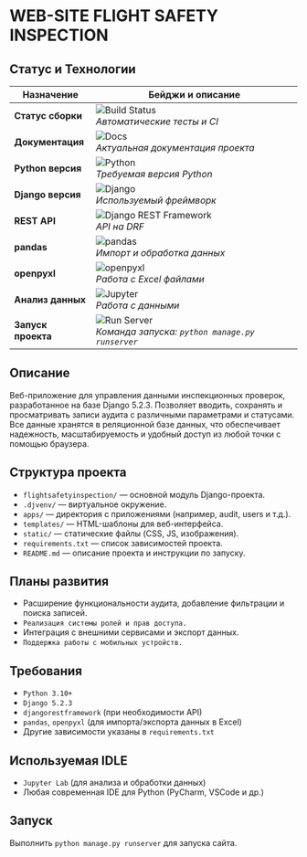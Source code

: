 # WEB-SITE FLIGHT SAFETY INSPECTION

## Статус и Технологии

| Назначение                | Бейджи и описание                                                                                                                           |
|--------------------------|---------------------------------------------------------------------------------------------------------------------------------------------|
| **Статус сборки**         | ![Build Status](https://github.com/RyderZ06/django_sitefsi/actions/workflows/tests.yml/badge.svg?query=branch%3Amain) <br> *Автоматические тесты и CI* |
| **Документация**          | ![Docs](https://img.shields.io/readthedocs/django_sitefsi?logo=read-the-docs) <br> *Актуальная документация проекта*                         |
| **Python версия**         | ![Python](https://img.shields.io/badge/python-3.10%2B-blue?logo=python&logoColor=white) <br> *Требуемая версия Python*                      |
| **Django версия**         | ![Django](https://img.shields.io/badge/django-5.2.3-green?logo=django&logoColor=white) <br> *Используемый фреймворк*                        |
| **REST API**              | ![Django REST Framework](https://img.shields.io/badge/djangorestframework-API-blue?logo=django&logoColor=white) <br> *API на DRF*            |
| **pandas**                | ![pandas](https://img.shields.io/badge/pandas-data%20analysis-blue?logo=pandas&logoColor=white) <br> *Импорт и обработка данных*             |
| **openpyxl**              | ![openpyxl](https://img.shields.io/badge/openpyxl-Excel%20import%2Fexport-007ACC?logo=python&logoColor=white) <br> *Работа с Excel файлами*  |
| **Анализ данных**         | ![Jupyter](https://img.shields.io/badge/Jupyter%20Lab-Data%20Analysis-orange?logo=jupyter&logoColor=white) <br> *Работа с данными*            |
| **Запуск проекта**        | ![Run Server](https://img.shields.io/badge/run-server-brightgreen) <br> *Команда запуска: `python manage.py runserver`*                      |

## Описание
Веб-приложение для управления данными инспекционных проверок, разработанное на базе Django 5.2.3. Позволяет вводить, сохранять и просматривать записи аудита с различными параметрами и статусами. Все данные хранятся в реляционной базе данных, что обеспечивает надежность, масштабируемость и удобный доступ из любой точки с помощью браузера.

## Структура проекта
- `flightsafetyinspection/` — основной модуль Django-проекта.
- `.djvenv/` — виртуальное окружение.
- `apps/` — директория с приложениями (например, audit, users и т.д.).
- `templates/` — HTML-шаблоны для веб-интерфейса.
- `static/` — статические файлы (CSS, JS, изображения).
- `requirements.txt` — список зависимостей проекта.
- `README.md` — описание проекта и инструкции по запуску.


## Планы развития
- Расширение функциональности аудита, добавление фильтрации и поиска записей.
- `Реализация системы ролей и прав доступа.`
- Интеграция с внешними сервисами и экспорт данных.
- `Поддержка работы с мобильных устройств.`

## Требования
- `Python 3.10+`
- `Django 5.2.3`
- `djangorestframework` (при необходимости API)
- `pandas`, `openpyxl` (для импорта/экспорта данных в Excel)
- Другие зависимости указаны в `requirements.txt`

## Используемая IDLE
- `Jupyter Lab` (для анализа и обработки данных)
- Любая современная IDE для Python (PyCharm, VSCode и др.)

## Запуск
Выполнить `python manage.py runserver` для запуска сайта.